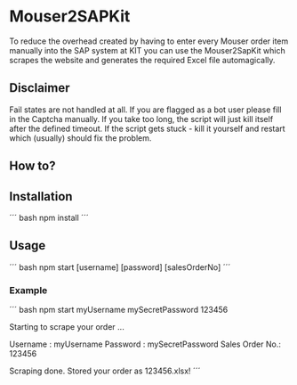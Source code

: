 # Mouser2SAPKit
To reduce the overhead created by having to enter every Mouser order item manually into the SAP system at KIT you can use the Mouser2SapKit which scrapes the website and generates the required Excel file automagically.

## Disclaimer
Fail states are not handled at all. If you are flagged as a bot user please fill in the Captcha manually. If you take too long, the script will just kill itself after the defined timeout. If the script gets stuck - kill it yourself and restart which (usually) should fix the problem.

## How to?
## Installation
´´´ bash
npm install
´´´

## Usage
´´´ bash
npm start [username] [password] [salesOrderNo]
´´´

### Example
´´´ bash
npm start myUsername mySecretPassword 123456

Starting to scrape your order ...

Username       : myUsername
Password       : mySecretPassword
Sales Order No.: 123456

Scraping done. Stored your order as 123456.xlsx!
´´´



